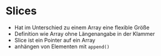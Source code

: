 # Slices

- Hat im Unterschied zu einem Array eine flexible Größe
- Definition wie Array ohne Längenangabe in der Klammer
- Slice ist ein Pointer auf ein Array
- anhängen von Elementen mit `append()`